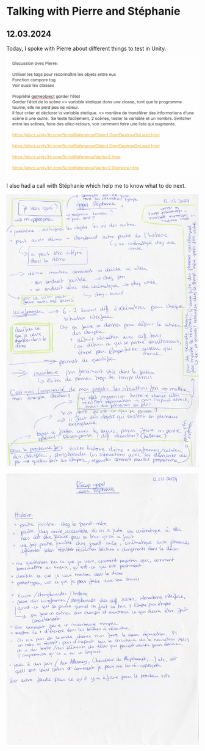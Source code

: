 # Talking with Pierre and Stéphanie

## 12.03.2024

Today, I spoke with Pierre about different things to test in Unity.

![](images/20240312/talk_notes.png)

I also had a call with Stéphanie which help me to know what to do next.

![](images/20240312/call_notes1.jpeg)

![](images/20240312/call_notes2.jpeg)
